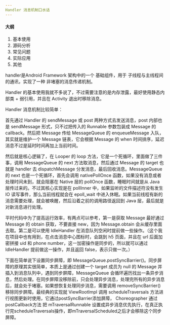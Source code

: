 ```yaml
---
Handler 消息机制口水话
---
```


#### 大纲

1. 基本使用
2. 源码分析
3. 常见问题
4. 实际应用
5. 其他

handler是Android Framework 架构中的一个 基础组件，用于 子线程与主线程间的通讯，实现了一种 非堵塞的消息传递机制。

Handler 的基本使用我就不多说了，不过需要注意的是内存泄露，最好使用静态内部类 + 弱引用，并且在 Activity 退出时移除消息。

Handler 消息机制比较简单：

首先通过 Handler 的 sendMessage 或 post 两种方式去发送消息，post 内部也是 sendMessage 形式，只不过把传入的 Runnable 参数包装成 Message 的 callback。然后把 Message 传给 MessageQueue 的 enqueueMessage 入队，其实就是维护一个 Message 链表，它会根据 Message 的 when 时间排序，延迟消息不过是延时时间再加上当前时间。

然后就是核心逻辑了，在 Looper 的 loop 方法，它是一个死循环，里面做了三件事，调用 MessageQueue 的 next 方法取消息，然后通过 Message 的 target 也就是 handler 去 dispatchMessage 分发消息，最后回收消息。MessageQueue 的 next 也是一个死循环，首先会调用 nativePollOnce 函数，如果没有消息或者处理时间未到，就会阻塞在 Native 层的 pollOnce 函数，睡眠时间就是从 Java 层传过来的。不过其核心实现是在 pollInner 中，如果监听的文件描述符没有发生 IO 读写事件，那么当前线程就会在 epoll_wait 中进入休眠。如果当前线程有新的消息需要处理，就会被唤醒，然后沿着之前的调用路径返回到 Java 层，最后就是对新消息进行处理。

平时代码中为了提高运行效率，有两点可以参考，第一是获取 Message 最好通过 Message 的 obtain 获取，不要直接 new，因为 Message.obtain 会从缓存里面去取。第二是可以使用 IdleHandler 在消息队列空闲时提前做一些操作。（这个我在项目中也有用到，在点击消息中心图标时，会跳到 h5 页面，并且在 url 后面加密拼接 uid 和 phone number，这一加密操作是同步的，所以就可以通过 IdleHandler 提前做这一操作，并且返回 false，表示只做一次。）

下面在简单说下设置同步屏障，即 MessageQueue.postSyncBarrier()。同步屏障的原理其实很简单，本质上是通过创建一个 target 成员为 null 的 Message 并插入到消息队列中，遇到同步屏障，MessageQueue 会循环遍历找出一条异步消息，然后处理。在同步屏障没移除前，只会处理异步消息，处理完所有的异步消息后，就会处于堵塞。如果想恢复处理同步消息，需要调用 removeSyncBarrier() 移除同步屏障。最经典的实现就 ViewRootImpl 调用 scheduleTraversals 方法进行视图更新时使用，它通过postSyncBarrier添加屏障， Choreographer 通过postCallback方法 把 mTraversalRunnable 设置成异步消息优先执行，在真正执行完scheduleTraversals操作，即mTraversalScheduled之后才会移除这个同步屏障。
